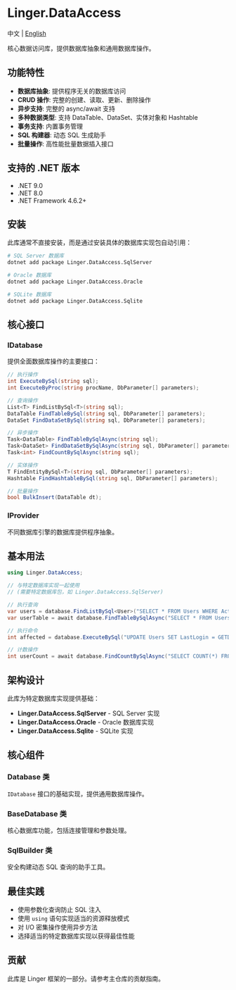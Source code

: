 # Linger.DataAccess

中文 | [English](README.md)

核心数据访问库，提供数据库抽象和通用数据库操作。

## 功能特性

- **数据库抽象**: 提供程序无关的数据库访问
- **CRUD 操作**: 完整的创建、读取、更新、删除操作
- **异步支持**: 完整的 async/await 支持
- **多种数据类型**: 支持 DataTable、DataSet、实体对象和 Hashtable
- **事务支持**: 内置事务管理
- **SQL 构建器**: 动态 SQL 生成助手
- **批量操作**: 高性能批量数据插入接口

## 支持的 .NET 版本

- .NET 9.0
- .NET 8.0
- .NET Framework 4.6.2+

## 安装

此库通常不直接安装，而是通过安装具体的数据库实现包自动引用：

```bash
# SQL Server 数据库
dotnet add package Linger.DataAccess.SqlServer

# Oracle 数据库  
dotnet add package Linger.DataAccess.Oracle

# SQLite 数据库
dotnet add package Linger.DataAccess.Sqlite
```

## 核心接口

### IDatabase
提供全面数据库操作的主要接口：

```csharp
// 执行操作
int ExecuteBySql(string sql);
int ExecuteByProc(string procName, DbParameter[] parameters);

// 查询操作
List<T> FindListBySql<T>(string sql);
DataTable FindTableBySql(string sql, DbParameter[] parameters);
DataSet FindDataSetBySql(string sql, DbParameter[] parameters);

// 异步操作
Task<DataTable> FindTableBySqlAsync(string sql);
Task<DataSet> FindDataSetBySqlAsync(string sql, DbParameter[] parameters);
Task<int> FindCountBySqlAsync(string sql);

// 实体操作
T FindEntityBySql<T>(string sql, DbParameter[] parameters);
Hashtable FindHashtableBySql(string sql, DbParameter[] parameters);

// 批量操作
bool BulkInsert(DataTable dt);
```

### IProvider
不同数据库引擎的数据库提供程序抽象。

## 基本用法

```csharp
using Linger.DataAccess;

// 与特定数据库实现一起使用
// (需要特定数据库包，如 Linger.DataAccess.SqlServer)

// 执行查询
var users = database.FindListBySql<User>("SELECT * FROM Users WHERE Active = 1");
var userTable = await database.FindTableBySqlAsync("SELECT * FROM Users");

// 执行命令
int affected = database.ExecuteBySql("UPDATE Users SET LastLogin = GETDATE()");

// 计数操作
int userCount = await database.FindCountBySqlAsync("SELECT COUNT(*) FROM Users");
```

## 架构设计

此库为特定数据库实现提供基础：

- **Linger.DataAccess.SqlServer** - SQL Server 实现
- **Linger.DataAccess.Oracle** - Oracle 数据库实现
- **Linger.DataAccess.Sqlite** - SQLite 实现

## 核心组件

### Database 类
`IDatabase` 接口的基础实现，提供通用数据库操作。

### BaseDatabase 类
核心数据库功能，包括连接管理和参数处理。

### SqlBuilder 类
安全构建动态 SQL 查询的助手工具。

## 最佳实践

- 使用参数化查询防止 SQL 注入
- 使用 `using` 语句实现适当的资源释放模式
- 对 I/O 密集操作使用异步方法
- 选择适当的特定数据库实现以获得最佳性能

## 贡献

此库是 Linger 框架的一部分。请参考主仓库的贡献指南。
